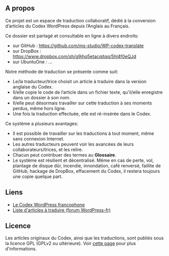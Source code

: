 ## A propos ##

Ce projet est un espace de traduction collaboratif, dédié à la conversion d’articles du Codex WordPress depuis l’Anglais au Français. 

Ce dossier est partagé et consultable en ligne à divers endroits:

- sur GitHub : https://github.com/ms-studio/WP-codex-translate
- sur DropBox : https://www.dropbox.com/sh/g9jhq5etacqitqq/5hl4f0eQJd
- sur UbuntuOne : ...

Notre méthode de traduction se présente comme suit:

- Le/la traducteur/trice choisit un article à traduire dans la version anglaise du Codex.
- Il/elle copie le code de l’article dans un fichier texte, qu'il/elle enregistre dans un dossier à son nom.
- Il/elle peut désormais travailler sur cette traduction à ses moments perdus, même hors ligne.
- Une fois la traduction effectuée, elle est ré-insérée dans le Codex.

Ce système a plusieurs avantages:

- Il est possible de travailler sur les traductions à tout moment, même sans connexion Internet.
- Les autres traducteurs peuvent voir les avancées de leurs collaborateurs/trices, et les relire.
- Chacun peut contribuer des termes au **Glossaire**.
- Le système est résilient et décentralisé. Même en cas de perte, vol, plantage de disque dûr, incendie, innondation, café renversé, faillite de GitHub, hackage de DropBox, effacement du Codex, il restera toujours une copie quelque part.

## Liens ##

* [Le Codex WordPress francophone](http://codex.wordpress.org/fr:Accueil)
* [Liste d'articles à traduire (forum WordPress-fr)](http://www.wordpress-fr.net/support/viewtopic.php?pid=378677) 

## Licence ##

Les articles originaux du Codex, ainsi que les traductions, sont publiés sous la licence GPL (GPLv2 ou ultérieure). Voir [cette page](http://wordpress.org/about/license/) pour plus d'informations.

##